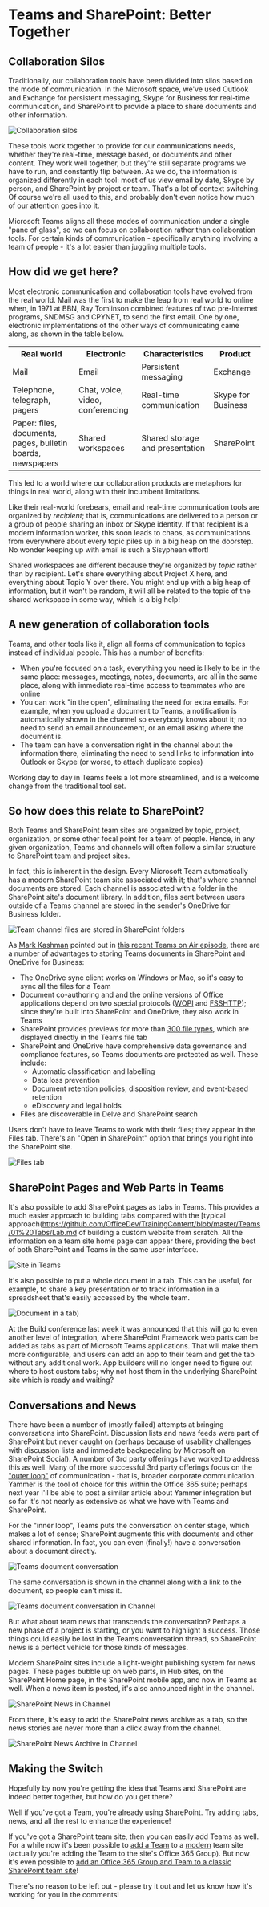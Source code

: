 # Teams and SharePoint: Better Together

## Collaboration Silos

Traditionally, our collaboration tools have been divided into silos based on the mode of communication. In the Microsoft space, we've used Outlook and Exchange for persistent messaging, Skype for Business for real-time communication, and SharePoint to provide a place to share documents and other information.

![Collaboration silos](./CollaborationSilos.png)

These tools work together to provide for our communications needs, whether they're real-time, message based, or documents and other content. They work well together, but they're still separate programs we have to run, and constantly flip between. As we do, the information is organized differently in each tool: most of us view email by date, Skype by person, and SharePoint by project or team. That's a lot of context switching. Of course we're all used to this, and probably don't even notice how much of our attention goes into it.

Microsoft Teams aligns all these modes of communication under a single "pane of glass", so we can focus on collaboration rather than collaboration tools. For certain kinds of communication - specifically anything involving a team of people - it's a lot easier than juggling multiple tools.

## How did we get here?

Most electronic communication and collaboration tools have evolved from the real world. Mail was the first to make the leap from real world to online when, in 1971 at BBN, Ray Tomlinson combined features of two pre-Internet programs, SNDMSG and CPYNET, to send the first email. One by one, electronic implementations of the other ways of communicating came along, as shown in the table below.

<table>

<tr><th>Real world</th><th>Electronic</th><th>Characteristics</th><th>Product</th></tr>

<tr><td>Mail</td><td>Email</td><td>Persistent messaging</td><td>Exchange</td></tr>

<tr><td>Telephone, telegraph, pagers</td><td>Chat, voice, video, conferencing</td><td>Real-time communication</td><td>Skype for Business</td></tr>
<tr><td>Paper: files, documents, pages, bulletin boards, newspapers</td><td>Shared workspaces</td><td>Shared storage and presentation</td><td>SharePoint</td></tr>

</table>

This led to a world where our collaboration products are metaphors for things in real world, along with their incumbent limitations.

Like their real-world forebears, email and real-time communication tools are organized by _recipient_; that is, communications are delivered to a person or a group of people sharing an inbox or Skype identity. If that recipient is a modern information worker, this soon leads to chaos, as communications from everywhere about every topic piles up in a big heap on the doorstep. No wonder keeping up with email is such a Sisyphean effort! 

Shared workspaces are different because they're organized by _topic_ rather than by recipient. Let's share everything about Project X here, and everything about Topic Y over there. You might end up with a big heap of information, but it won't be random, it will all be related to the topic of the shared workspace in some way, which is a big help!

## A new generation of collaboration tools

Teams, and other tools like it, align all forms of communication to topics instead of individual people. This has a number of benefits:

* When you're focused on a task, everything you need is likely to be in the same place: messages, meetings, notes, documents, are all in the same place, along with immediate real-time access to teammates who are online
* You can work "in the open", eliminating the need for extra emails. For example, when you upload a document to Teams, a notification is automatically shown in the channel so everybody knows about it; no need to send an email announcement, or an email asking where the document is.
* The team can have a conversation right in the channel about the information there, eliminating the need to send links to information into Outlook or Skype (or worse, to attach duplicate copies)

Working day to day in Teams feels a lot more streamlined, and is a welcome change from the traditional tool set.

## So how does this relate to SharePoint?

Both Teams and SharePoint team sites are organized by topic, project, organization, or some other focal point for a team of people. Hence, in any given organization, Teams and channels will often follow a similar structure to SharePoint team and project sites.

In fact, this is inherent in the design. Every Microsoft Team automatically has a modern SharePoint team site associated with it; that's where channel documents are stored. Each channel is associated with a folder in the SharePoint site's document library. In addition, files sent between users outside of a Teams channel are stored in the sender's OneDrive for Business folder.

![Team channel files are stored in SharePoint folders](./ChannelsAndFolders.png)

As [Mark Kashman](https://twitter.com/mkashman) pointed out in [this recent Teams on Air episode](https://techcommunity.microsoft.com/t5/SharePoint-Blog/Teams-on-Air-replay-Microsoft-Teams-plus-SharePoint-in-Office/ba-p/183257), there are a number of advantages to storing Teams documents in SharePoint and OneDrive for Business:

* The OneDrive sync client works  on Windows or Mac, so it's easy to sync all the files for a Team
* Document co-authoring and and the online versions of Office applications depend on two special protocols ([WOPI](https://msdn.microsoft.com/en-us/library/hh641756(v=office.12).aspx) and [FSSHTTP](https://msdn.microsoft.com/en-us/library/dd956775(v=office.12).aspx)); since they're built into SharePoint and OneDrive, they also work in Teams
* SharePoint provides previews for more than [300 file types](https://techcommunity.microsoft.com/t5/OneDrive-Blog/New-File-Viewers-for-OneDrive-SharePoint-and-Teams/ba-p/189182), which are displayed directly in the Teams file tab
* SharePoint and OneDrive have comprehensive data governance and compliance features, so Teams documents are protected as well. These include:
   * Automatic classification and labelling
   * Data loss prevention
   * Document retention policies, disposition review, and event-based retention
   * eDiscovery and legal holds
* Files are discoverable in Delve and SharePoint search

Users don't have to leave Teams to work with their files; they appear in the Files tab. There's an "Open in SharePoint" option that brings you right into the SharePoint site.

![Files tab](./ChannelFiles.png)

## SharePoint Pages and Web Parts in Teams

It's also possible to add SharePoint pages as tabs in Teams. This provides a much easier approach to building tabs compared with the [typical approach(https://github.com/OfficeDev/TrainingContent/blob/master/Teams/01%20Tabs/Lab.md of building a custom website from scratch. All the information on a team site home page can appear there, providing the best of both SharePoint and Teams in the same user interface.

![Site in Teams](./SiteInTeams.png)

It's also possible to put a whole document in a tab. This can be useful, for example, to share a key presentation or to track information in a spreadsheet that's easily accessed by the whole team.

![Document in a tab](./ChannelDoc.png))

At the Build conference last week it was announced that this will go to even another level of integration, where SharePoint Framework web parts can be added as tabs as part of Microsoft Teams applications. That will make them more configurable, and users can add an app to their team and get the tab without any additional work. App builders will no longer need to figure out where to host custom tabs; why not host them in the underlying SharePoint site which is ready and waiting?

## Conversations and News

There have been a number of (mostly failed) attempts at bringing conversations into SharePoint. Discussion lists and news feeds were part of SharePoint but never caught on (perhaps because of usability challenges with discussion lists and immediate backpedaling by Microsoft on SharePoint Social). A number of 3rd party offerings have worked to address this as well. Many of the more successful 3rd party offerings focus on the ["outer loop"](https://www.metalogix.com/blog/microsoft-365-teamwork-inner-outer-loop) of communication - that is, broader corporate communication. Yammer is the tool of choice for this within the Office 365 suite; perhaps next year I'll be able to post a similar article about Yammer integration but so far it's not nearly as extensive as what we have with Teams and SharePoint.

For the "inner loop", Teams puts the conversation on center stage, which makes a lot of sense; SharePoint augments this with documents and other shared information. In fact, you can even (finally!) have a conversation about a document directly.

![Teams document conversation](DocumentConversation.png)

The same conversation is shown in the channel along with a link to the document, so people can't miss it.

![Teams document conversation in Channel](DocumentConversationChannel.png)

But what about team news that transcends the conversation? Perhaps a new phase of a project is starting, or you want to highlight a success. Those things could easily be lost in the Teams conversation thread, so SharePoint news is a perfect vehicle for those kinds of messages.

Modern SharePoint sites include a light-weight publishing system for news pages. These pages bubble up on web parts, in Hub sites, on the SharePoint Home page, in the SharePoint mobile app, and now in Teams as well. When a news item is posted, it's also announced right in the channel. 

![SharePoint News in Channel](ChannelNews.png)

From there, it's easy to add the SharePoint news archive as a tab, so the news stories are never more than a click away from the channel.

![SharePoint News Archive in Channel](NewsArchiveTab.png)

## Making the Switch

Hopefully by now you're getting the idea that Teams and SharePoint are indeed better together, but how do you get there?

Well if you've got a Team, you're already using SharePoint. Try adding tabs, news, and all the rest to enhance the experience!

If you've got a SharePoint team site, then you can easily add Teams as well. For a while now it's been possible to [add a Team](https://techcommunity.microsoft.com/t5/Microsoft-Teams/How-to-connect-a-quot-Team-quot-to-a-quot-Group-quot/td-p/27861) to a [modern](https://techcommunity.microsoft.com/t5/SharePoint-Blog/What-is-Modern-SharePoint-and-Why-Should-I-care/ba-p/161941) team site (actually you're adding the Team to the site's Office 365 Group). But now it's even possible to [add an Office 365 Group and Team to a classic SharePoint team site](https://techcommunity.microsoft.com/t5/SharePoint-Blog/Rolling-out-tenant-admin-tools-to-connect-existing-SharePoint/ba-p/188750)!

There's no reason to be left out - please try it out and let us know how it's working for you in the comments!